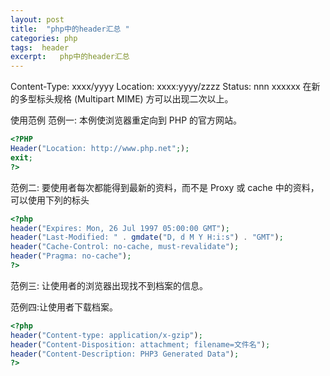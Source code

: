 ```yaml
---
layout: post
title:  "php中的header汇总 "
categories: php
tags:  header
excerpt:   php中的header汇总   
---
```

Content-Type: xxxx/yyyy
Location: xxxx:yyyy/zzzz
Status: nnn xxxxxx
在新的多型标头规格 (Multipart MIME) 方可以出现二次以上。

使用范例
范例一: 本例使浏览器重定向到 PHP 的官方网站。
```php
<?PHP
Header("Location: http://www.php.net";);
exit;
?>
```
范例二: 要使用者每次都能得到最新的资料，而不是 Proxy 或 cache 中的资料，可以使用下列的标头
```php
<?php
header("Expires: Mon, 26 Jul 1997 05:00:00 GMT");
header("Last-Modified: " . gmdate("D, d M Y H:i:s") . "GMT");
header("Cache-Control: no-cache, must-revalidate");
header("Pragma: no-cache");
?>
```
范例三: 让使用者的浏览器出现找不到档案的信息。
<?php
header("Status: 404 Not Found");
?>
范例四:让使用者下载档案。
```php
<?php
header("Content-type: application/x-gzip");
header("Content-Disposition: attachment; filename=文件名");
header("Content-Descrīption: PHP3 Generated Data");
?>
```